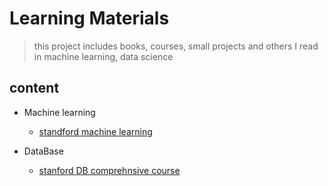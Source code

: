 #  Learning Materials
> this project includes books, courses, small projects and others I read in machine learning, data science

## content
- Machine learning
	- [standford machine learning](https://github.com/HUMANIAM/AI-ML-DSC/tree/master/ML_Stanford)

- DataBase
	- [stanford DB comprehnsive course](https://github.com/HUMANIAM/OS_DB_NW/tree/master/DB)